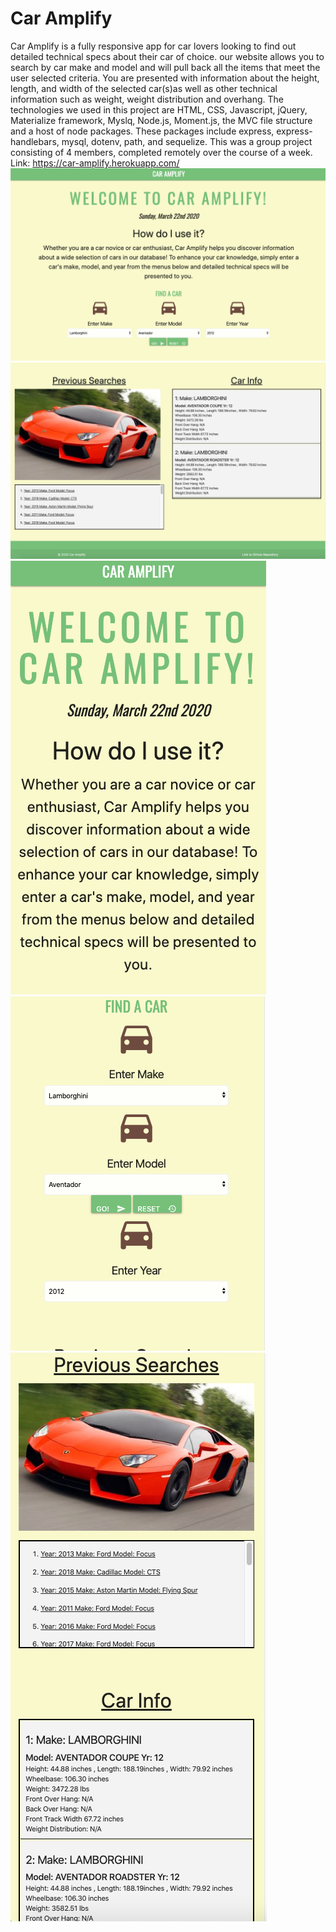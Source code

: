 # Car Amplify 
Car Amplify is a fully responsive app for car lovers looking to find out detailed technical specs about their car of choice. our website allows you to search by car make and model and will pull back all the items that meet the user selected criteria. You are presented with information about the height, length, and width of the selected car(s)as well as other technical information such as weight, weight distribution and overhang. The technologies we used in this project are HTML, CSS, Javascript, jQuery, Materialize framework, Myslq, Node.js, Moment.js, the MVC file structure and a host of node packages. These packages include express, express- handlebars, mysql, dotenv, path, and sequelize. This was a group project consisting of 4 members, completed remotely over the course of a week. 
Link: https://car-amplify.herokuapp.com/
![Ful size pic of description](assets/caFulSize1.png)
![Ful size pic of car info](assets/caFullSize2.png)
![Responsive pic of description](assets/caR1.png)
![Responsive pic of selectors](assets/caR2.png)
![Responsive pic of car info](assets/caR3.png)
